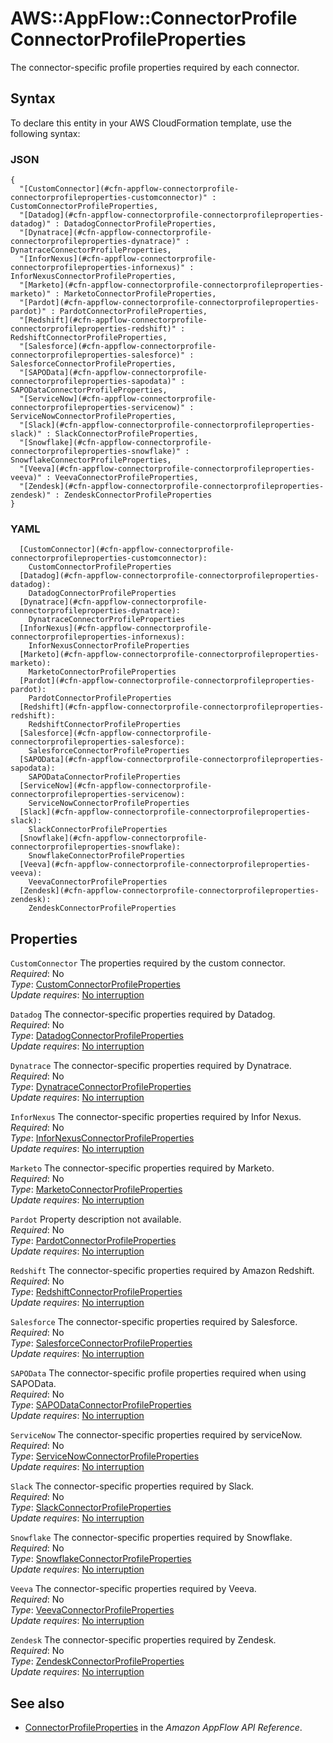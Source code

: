 # AWS::AppFlow::ConnectorProfile ConnectorProfileProperties<a name="aws-properties-appflow-connectorprofile-connectorprofileproperties"></a>

 The connector\-specific profile properties required by each connector\. 

## Syntax<a name="aws-properties-appflow-connectorprofile-connectorprofileproperties-syntax"></a>

To declare this entity in your AWS CloudFormation template, use the following syntax:

### JSON<a name="aws-properties-appflow-connectorprofile-connectorprofileproperties-syntax.json"></a>

```
{
  "[CustomConnector](#cfn-appflow-connectorprofile-connectorprofileproperties-customconnector)" : CustomConnectorProfileProperties,
  "[Datadog](#cfn-appflow-connectorprofile-connectorprofileproperties-datadog)" : DatadogConnectorProfileProperties,
  "[Dynatrace](#cfn-appflow-connectorprofile-connectorprofileproperties-dynatrace)" : DynatraceConnectorProfileProperties,
  "[InforNexus](#cfn-appflow-connectorprofile-connectorprofileproperties-infornexus)" : InforNexusConnectorProfileProperties,
  "[Marketo](#cfn-appflow-connectorprofile-connectorprofileproperties-marketo)" : MarketoConnectorProfileProperties,
  "[Pardot](#cfn-appflow-connectorprofile-connectorprofileproperties-pardot)" : PardotConnectorProfileProperties,
  "[Redshift](#cfn-appflow-connectorprofile-connectorprofileproperties-redshift)" : RedshiftConnectorProfileProperties,
  "[Salesforce](#cfn-appflow-connectorprofile-connectorprofileproperties-salesforce)" : SalesforceConnectorProfileProperties,
  "[SAPOData](#cfn-appflow-connectorprofile-connectorprofileproperties-sapodata)" : SAPODataConnectorProfileProperties,
  "[ServiceNow](#cfn-appflow-connectorprofile-connectorprofileproperties-servicenow)" : ServiceNowConnectorProfileProperties,
  "[Slack](#cfn-appflow-connectorprofile-connectorprofileproperties-slack)" : SlackConnectorProfileProperties,
  "[Snowflake](#cfn-appflow-connectorprofile-connectorprofileproperties-snowflake)" : SnowflakeConnectorProfileProperties,
  "[Veeva](#cfn-appflow-connectorprofile-connectorprofileproperties-veeva)" : VeevaConnectorProfileProperties,
  "[Zendesk](#cfn-appflow-connectorprofile-connectorprofileproperties-zendesk)" : ZendeskConnectorProfileProperties
}
```

### YAML<a name="aws-properties-appflow-connectorprofile-connectorprofileproperties-syntax.yaml"></a>

```
  [CustomConnector](#cfn-appflow-connectorprofile-connectorprofileproperties-customconnector): 
    CustomConnectorProfileProperties
  [Datadog](#cfn-appflow-connectorprofile-connectorprofileproperties-datadog): 
    DatadogConnectorProfileProperties
  [Dynatrace](#cfn-appflow-connectorprofile-connectorprofileproperties-dynatrace): 
    DynatraceConnectorProfileProperties
  [InforNexus](#cfn-appflow-connectorprofile-connectorprofileproperties-infornexus): 
    InforNexusConnectorProfileProperties
  [Marketo](#cfn-appflow-connectorprofile-connectorprofileproperties-marketo): 
    MarketoConnectorProfileProperties
  [Pardot](#cfn-appflow-connectorprofile-connectorprofileproperties-pardot): 
    PardotConnectorProfileProperties
  [Redshift](#cfn-appflow-connectorprofile-connectorprofileproperties-redshift): 
    RedshiftConnectorProfileProperties
  [Salesforce](#cfn-appflow-connectorprofile-connectorprofileproperties-salesforce): 
    SalesforceConnectorProfileProperties
  [SAPOData](#cfn-appflow-connectorprofile-connectorprofileproperties-sapodata): 
    SAPODataConnectorProfileProperties
  [ServiceNow](#cfn-appflow-connectorprofile-connectorprofileproperties-servicenow): 
    ServiceNowConnectorProfileProperties
  [Slack](#cfn-appflow-connectorprofile-connectorprofileproperties-slack): 
    SlackConnectorProfileProperties
  [Snowflake](#cfn-appflow-connectorprofile-connectorprofileproperties-snowflake): 
    SnowflakeConnectorProfileProperties
  [Veeva](#cfn-appflow-connectorprofile-connectorprofileproperties-veeva): 
    VeevaConnectorProfileProperties
  [Zendesk](#cfn-appflow-connectorprofile-connectorprofileproperties-zendesk): 
    ZendeskConnectorProfileProperties
```

## Properties<a name="aws-properties-appflow-connectorprofile-connectorprofileproperties-properties"></a>

`CustomConnector`  <a name="cfn-appflow-connectorprofile-connectorprofileproperties-customconnector"></a>
The properties required by the custom connector\.  
*Required*: No  
*Type*: [CustomConnectorProfileProperties](aws-properties-appflow-connectorprofile-customconnectorprofileproperties.md)  
*Update requires*: [No interruption](https://docs.aws.amazon.com/AWSCloudFormation/latest/UserGuide/using-cfn-updating-stacks-update-behaviors.html#update-no-interrupt)

`Datadog`  <a name="cfn-appflow-connectorprofile-connectorprofileproperties-datadog"></a>
 The connector\-specific properties required by Datadog\.   
*Required*: No  
*Type*: [DatadogConnectorProfileProperties](aws-properties-appflow-connectorprofile-datadogconnectorprofileproperties.md)  
*Update requires*: [No interruption](https://docs.aws.amazon.com/AWSCloudFormation/latest/UserGuide/using-cfn-updating-stacks-update-behaviors.html#update-no-interrupt)

`Dynatrace`  <a name="cfn-appflow-connectorprofile-connectorprofileproperties-dynatrace"></a>
 The connector\-specific properties required by Dynatrace\.   
*Required*: No  
*Type*: [DynatraceConnectorProfileProperties](aws-properties-appflow-connectorprofile-dynatraceconnectorprofileproperties.md)  
*Update requires*: [No interruption](https://docs.aws.amazon.com/AWSCloudFormation/latest/UserGuide/using-cfn-updating-stacks-update-behaviors.html#update-no-interrupt)

`InforNexus`  <a name="cfn-appflow-connectorprofile-connectorprofileproperties-infornexus"></a>
 The connector\-specific properties required by Infor Nexus\.   
*Required*: No  
*Type*: [InforNexusConnectorProfileProperties](aws-properties-appflow-connectorprofile-infornexusconnectorprofileproperties.md)  
*Update requires*: [No interruption](https://docs.aws.amazon.com/AWSCloudFormation/latest/UserGuide/using-cfn-updating-stacks-update-behaviors.html#update-no-interrupt)

`Marketo`  <a name="cfn-appflow-connectorprofile-connectorprofileproperties-marketo"></a>
 The connector\-specific properties required by Marketo\.   
*Required*: No  
*Type*: [MarketoConnectorProfileProperties](aws-properties-appflow-connectorprofile-marketoconnectorprofileproperties.md)  
*Update requires*: [No interruption](https://docs.aws.amazon.com/AWSCloudFormation/latest/UserGuide/using-cfn-updating-stacks-update-behaviors.html#update-no-interrupt)

`Pardot`  <a name="cfn-appflow-connectorprofile-connectorprofileproperties-pardot"></a>
Property description not available\.  
*Required*: No  
*Type*: [PardotConnectorProfileProperties](aws-properties-appflow-connectorprofile-pardotconnectorprofileproperties.md)  
*Update requires*: [No interruption](https://docs.aws.amazon.com/AWSCloudFormation/latest/UserGuide/using-cfn-updating-stacks-update-behaviors.html#update-no-interrupt)

`Redshift`  <a name="cfn-appflow-connectorprofile-connectorprofileproperties-redshift"></a>
 The connector\-specific properties required by Amazon Redshift\.   
*Required*: No  
*Type*: [RedshiftConnectorProfileProperties](aws-properties-appflow-connectorprofile-redshiftconnectorprofileproperties.md)  
*Update requires*: [No interruption](https://docs.aws.amazon.com/AWSCloudFormation/latest/UserGuide/using-cfn-updating-stacks-update-behaviors.html#update-no-interrupt)

`Salesforce`  <a name="cfn-appflow-connectorprofile-connectorprofileproperties-salesforce"></a>
 The connector\-specific properties required by Salesforce\.   
*Required*: No  
*Type*: [SalesforceConnectorProfileProperties](aws-properties-appflow-connectorprofile-salesforceconnectorprofileproperties.md)  
*Update requires*: [No interruption](https://docs.aws.amazon.com/AWSCloudFormation/latest/UserGuide/using-cfn-updating-stacks-update-behaviors.html#update-no-interrupt)

`SAPOData`  <a name="cfn-appflow-connectorprofile-connectorprofileproperties-sapodata"></a>
 The connector\-specific profile properties required when using SAPOData\.   
*Required*: No  
*Type*: [SAPODataConnectorProfileProperties](aws-properties-appflow-connectorprofile-sapodataconnectorprofileproperties.md)  
*Update requires*: [No interruption](https://docs.aws.amazon.com/AWSCloudFormation/latest/UserGuide/using-cfn-updating-stacks-update-behaviors.html#update-no-interrupt)

`ServiceNow`  <a name="cfn-appflow-connectorprofile-connectorprofileproperties-servicenow"></a>
 The connector\-specific properties required by serviceNow\.   
*Required*: No  
*Type*: [ServiceNowConnectorProfileProperties](aws-properties-appflow-connectorprofile-servicenowconnectorprofileproperties.md)  
*Update requires*: [No interruption](https://docs.aws.amazon.com/AWSCloudFormation/latest/UserGuide/using-cfn-updating-stacks-update-behaviors.html#update-no-interrupt)

`Slack`  <a name="cfn-appflow-connectorprofile-connectorprofileproperties-slack"></a>
 The connector\-specific properties required by Slack\.   
*Required*: No  
*Type*: [SlackConnectorProfileProperties](aws-properties-appflow-connectorprofile-slackconnectorprofileproperties.md)  
*Update requires*: [No interruption](https://docs.aws.amazon.com/AWSCloudFormation/latest/UserGuide/using-cfn-updating-stacks-update-behaviors.html#update-no-interrupt)

`Snowflake`  <a name="cfn-appflow-connectorprofile-connectorprofileproperties-snowflake"></a>
 The connector\-specific properties required by Snowflake\.   
*Required*: No  
*Type*: [SnowflakeConnectorProfileProperties](aws-properties-appflow-connectorprofile-snowflakeconnectorprofileproperties.md)  
*Update requires*: [No interruption](https://docs.aws.amazon.com/AWSCloudFormation/latest/UserGuide/using-cfn-updating-stacks-update-behaviors.html#update-no-interrupt)

`Veeva`  <a name="cfn-appflow-connectorprofile-connectorprofileproperties-veeva"></a>
 The connector\-specific properties required by Veeva\.   
*Required*: No  
*Type*: [VeevaConnectorProfileProperties](aws-properties-appflow-connectorprofile-veevaconnectorprofileproperties.md)  
*Update requires*: [No interruption](https://docs.aws.amazon.com/AWSCloudFormation/latest/UserGuide/using-cfn-updating-stacks-update-behaviors.html#update-no-interrupt)

`Zendesk`  <a name="cfn-appflow-connectorprofile-connectorprofileproperties-zendesk"></a>
 The connector\-specific properties required by Zendesk\.   
*Required*: No  
*Type*: [ZendeskConnectorProfileProperties](aws-properties-appflow-connectorprofile-zendeskconnectorprofileproperties.md)  
*Update requires*: [No interruption](https://docs.aws.amazon.com/AWSCloudFormation/latest/UserGuide/using-cfn-updating-stacks-update-behaviors.html#update-no-interrupt)

## See also<a name="aws-properties-appflow-connectorprofile-connectorprofileproperties--seealso"></a>
+ [ConnectorProfileProperties](https://docs.aws.amazon.com/appflow/1.0/APIReference/API_ConnectorProfileProperties.html) in the *Amazon AppFlow API Reference*\.

